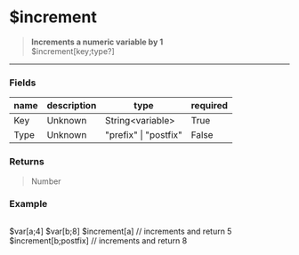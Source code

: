 # **$increment**
> **Increments a numeric variable by 1** <br/>
> $increment[key;type?]
- - -

### Fields
| name | description | type | required |
|------|-------------|------|----------|
| Key | Unknown | String&lt;variable&gt; | True |
| Type | Unknown | &quot;prefix&quot; &#124; &quot;postfix&quot; | False |

### Returns
> Number

### Example
> ```php
$var[a;4] $var[b;8]
$increment[a] // increments and return 5
$increment[b;postfix] // increments and return 8
```